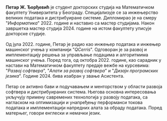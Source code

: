 **Петар Ж. Ђорђевић** је студент докторских студија на Математичком факултету Универзитета у Београду. Специјализује се за инжењерство великих података и дистрибуиране системе. Дипломирао је на смеру "*Информатика*" 2022. године и наставио са мастер студијама. Након завршетка мастер студија 2024. године на истом факултету уписује докторске студије. 
<br/><br/>
Од јула 2022. године, Петар је радио као инжењер података и инжењер машинског учења у компанији "*QCerris*". Одговоран је за развој и имплементацију решења за управљање подацима и алгоритмима машинског учења. Поред тога, од октобра 2022. године, као сарадник у настави на Математичком факултету предаје вежбе на курсевима: "*Развој софтвера*", "*Алати за развој софтвера*" и "*Дизајн програмских језика*". Године 2024. бива изабран у звање Асистента. 
<br/><br/>
Петар се активно бави и подучавањем и менторством у области развоја софтвера и дистрибуираних система. Његова основна интересовања укључују примену савремених технологија у развоју података, са нагласком на оптимизацији и унапређењу перформанси токова података  и имплементацији напредних алата за обраду података. Поред матерњег, говори енглески и немачки језик.